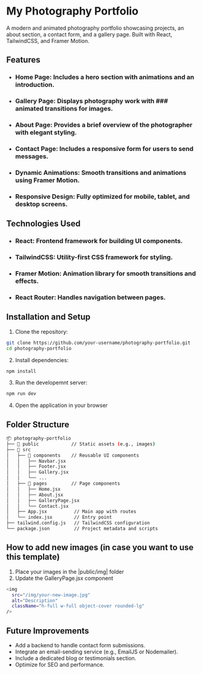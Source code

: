 # My Photography Portfolio

A modern and animated photography portfolio showcasing projects, an about section, a contact form, and a gallery page. Built with React, TailwindCSS, and Framer Motion.

## Features

- ### Home Page: Includes a hero section with animations and an introduction.
- ### Gallery Page: Displays photography work with ### animated transitions for images.
- ### About Page: Provides a brief overview of the photographer with elegant styling.
- ### Contact Page: Includes a responsive form for users to send messages.
- ### Dynamic Animations: Smooth transitions and animations using Framer Motion.
- ### Responsive Design: Fully optimized for mobile, tablet, and desktop screens.

## Technologies Used
- ### React: Frontend framework for building UI components.
- ### TailwindCSS: Utility-first CSS framework for styling.
- ### Framer Motion: Animation library for smooth transitions and effects.
- ### React Router: Handles navigation between pages.


## Installation and Setup
1) Clone the repository:

```bash
git clone https://github.com/your-username/photography-portfolio.git
cd photography-portfolio
```

2) Install dependencies: 
```bash
npm install
```

3) Run the developemnt server:
```bash
npm run dev
```
4) Open the application in your browser

## Folder Structure
```bash
📦 photography-portfolio
├── 📁 public            // Static assets (e.g., images)
├── 📁 src
│   ├── 📁 components    // Reusable UI components
│   │   ├── Navbar.jsx
│   │   ├── Footer.jsx
│   │   ├── Gallery.jsx
│   │   └── ...
│   ├── 📁 pages         // Page components
│   │   ├── Home.jsx
│   │   ├── About.jsx
│   │   ├── GalleryPage.jsx
│   │   └── Contact.jsx
│   ├── App.jsx          // Main app with routes
│   └── index.jsx        // Entry point
├── tailwind.config.js   // TailwindCSS configuration
└── package.json         // Project metadata and scripts
```

## How to add new images (in case you want to use this template)
1) Place your images in the |public/img| folder
2) Update the GalleryPage.jsx component

```bash
<img
  src="/img/your-new-image.jpg"
  alt="Description"
  className="h-full w-full object-cover rounded-lg"
/>
```
## Future Improvements
- Add a backend to handle contact form submissions.
- Integrate an email-sending service (e.g., EmailJS or Nodemailer).
- Include a dedicated blog or testimonials section.
- Optimize for SEO and performance.
